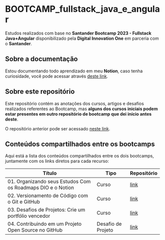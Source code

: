 # BOOTCAMP_fullstack_java_e_angular

Estudos realizados com base no **Santander Bootcamp 2023 - Fullstack Java+Angular** disponibilizado pela **Digital Innovation One** em parceria com o **Santander**.

## Sobre a documentação

Estou documentando todo aprendizado em meu **Notion**, caso tenha curiosidade, você pode acessar através [deste link](https://marlonprado04.notion.site/Santander-Bootcamp-2023-Fullstack-Java-Angular-c34a45b6c201403db3aeac2a04333dce?pvs=4).

## Sobre este repositório

Este repositório contém as anotações dos cursos, artigos e desafios realizados referentes ao Bootcamp, mas **alguns dos cursos iniciais podem estar presentes em outro repositório de bootcamp que dei início antes deste**.

O repositório anterior pode ser acessado [neste link](https://github.com/marlonprado04/BOOTCAMP_desenvolvimento_java_com_cloud_aws).

## Conteúdos compartilhados entre os bootcamps

Aqui está a lista dos conteúdos compartilhados entre os dois bootcamps, juntamente com os links diretos para cada recurso:

Título | Tipo | Repositório
-------| ---- | -----------
01. Organizando seus Estudos Com os Roadmaps DIO e o Notion | Curso | [link](https://github.com/marlonprado04/BOOTCAMP_desenvolvimento_java_com_cloud_aws) |
02. Versionamento de Código com o Git e GitHub | Curso | [link](https://github.com/marlonprado04/BOOTCAMP_desenvolvimento_java_com_cloud_aws)|
03. Desafios de Projetos: Crie um portfólio vencedor | Curso | [link](https://github.com/marlonprado04/BOOTCAMP_desenvolvimento_java_com_cloud_aws)|
04. Contribuindo em um Projeto Open Source no GitHub | Desafio de Projeto | [link](https://github.com/marlonprado04/BOOTCAMP_desenvolvimento_java_com_cloud_aws)|
